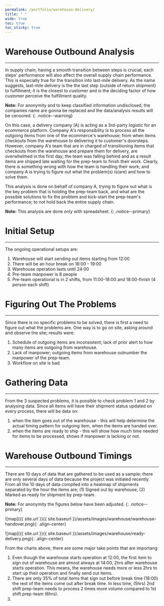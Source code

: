 ```yaml
---
permalink: /portfolio/warehouse-delivery/
title: " "
wide: true
toc: true
toc_sticky: true
---
```

# Warehouse Outbound Analysis
---
In supply chain, having a smooth transition between steps is crucial; each steps' performance will also affect the overall supply chain performance. This is especially true for the transition into last-mile delivery. As the name suggests, last-mile delivery is the the last step (outside of return shipment) to fulfillment; it is the closest to customer and is the deciding factor of how customer perceive the fulfillment quality.

**Note:**
For anonymity and to keep classified information undisclosed, the companies name are gonna be replaced and the data/analysis results will be censored.
{: .notice--warning}

On this case, a delivery company (A) is acting as a 3rd-party logistic for an ecommerce platform. Company A's responsibility is to process all the outgoing items from one of the ecommerce's warehouse; from when items checkouts from the warehouse to delivering it to customer's doorsteps. However, company A's team that are in charged of transitioning items that checkouts from the warehouse and prepare them for delivery, are overwhelmed in the first day; the team was falling behind and as a result items are shipped late waiting for the prep-team to finish their work. Clearly, there is something wrong with how the team is handling their work; and company A is trying to figure out what the problem(s) is(are) and how to solve them.

This analysis is done on behalf of company A, trying to figure out what is the key problem that is holding the prep-team back, and what are the possible solutions to fix the problem and kick-start the prep-team's performance; to not hold back the entire supply chain.

**Note:**
This analysis are done only with spreadsheet.
{: .notice--primary}

# Initial Setup 
---
The ongoing operational setups are:
1. Warehouse will start sending out items starting from 12:00
2. There will be an hour break on 18:00 - 19:00
3. Warehouse operation lasts until 24:00
4. Pre-team manpower is 8 people
5. Pre-team operational is in 2 shifts, from 11:00-18:00 and 18:00-finish (4 person each shift)


# Figuring Out The Problems
---
Since there is no specific problems to be solved, there is first a need to figure out what the problems are. One way is to go on site, asking around and observe the site; results were:
1. Schedule of outgoing items are inconsistent; lack of prior alert to how many items are outgoing from warehouse.
2. Lack of manpower; outgoing items from warehouse outnumber the manpower of the prep-team. 
3. Workflow on site is bad.


# Gathering Data
---
From the 3 suspected problems, it is possible to check problem 1 and 2 by analysing data. Since all items will have their shipment status updated on every process, there will be data on:
1. when the item goes out of the warehouse - this will help determine the actual timing pattern for outgoing item, when the items are handed over.
2. when the items are ready to ship - this will show how much time needed for items to be processed, shows if manpower is lacking or not.


# Warehouse Outbound Timings
---
There are 10 days of data that are gathered to be used as a sample; there are only several days of data because the project was initiated recently. From all the 10 days of data compiled into a heatmap of shipments separated by the hour the items are; (1) Signed out by warehouse; (2) Marked as ready for shipment by prep-team.

**Note:**
For anonymity the figures below have been adjusted.
{: .notice--primary}

![map]({{ site.url }}{{ site.baseurl }}/assets/images/warehouse/warehouse-handover.png){: .align-center}

![map]({{ site.url }}{{ site.baseurl }}/assets/images/warehouse/ready-delivery.png){: .align-center}

From the charts above, there are some major take points that are importang:
1. Even though the warehouse starts operation at 12:00, the first item to sign out of warehouse are almost always at 14:00, 2hrs after warehouse starts operation. This means, the warehouse needs more or less 2hrs to start up their operation and finally send out items.
2. There are only 35% of total items that sign out before break time (18:00) the rest of the items come out after break time. In less time, (5hrs) 2nd shift prep-team needs to process 2 times more volume compared to 1st shift prep-team (6hrs). 
3. 
